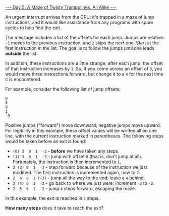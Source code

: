 [--- Day 5: A Maze of Twisty Trampolines, All Alike ---](https://adventofcode.com/2017/day/5)

An urgent interrupt arrives from the CPU: it's trapped in a maze of jump instructions, and it would like assistance from any programs with spare cycles to help find the exit.

The message includes a list of the offsets for each jump. Jumps are relative: `-1` moves to the previous instruction, and `2` skips the next one. Start at the first instruction in the list. The goal is to follow the jumps until one leads **outside** the list.

In addition, these instructions are a little strange; after each jump, the offset of that instruction increases by `1`. So, if you come across an offset of `3`, you would move three instructions forward, but change it to a `4` for the next time it is encountered.

For example, consider the following list of jump offsets:

    0
    3
    0
    1
    -3

Positive jumps ("forward") move downward; negative jumps move upward. For legibility in this example, these offset values will be written all on one line, with the current instruction marked in parentheses. The following steps would be taken before an exit is found:

  - `(0) 3  0  1  -3`  - **before** we have taken any steps.
  - `(1) 3  0  1  -3`  - jump with offset `0` (that is, don't jump at all). Fortunately, the instruction is then incremented to `1`.
  -  `2 (3) 0  1  -3`  - step forward because of the instruction we just modified. The first instruction is incremented again, now to `2`.
  -  `2  4  0  1 (-3)` - jump all the way to the end; leave a `4` behind.
  -  `2 (4) 0  1  -2`  - go back to where we just were; increment `-3` to `-2`.
  -  `2  5  0  1  -2`  - jump `4` steps forward, escaping the maze.

In this example, the exit is reached in `5` steps.

**How many steps** does it take to reach the exit?